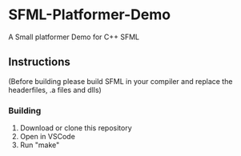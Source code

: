 # SFML-Platformer-Demo
A Small platformer Demo for C++ SFML

## Instructions
(Before building please build SFML in your compiler and replace the headerfiles, .a files and dlls)

### Building

1. Download or clone this repository
2. Open in VSCode
3. Run "make"
